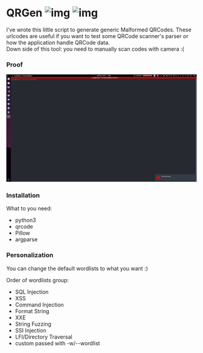 # QRGen ![img](https://img.shields.io/badge/version-v0.1-orange.svg?style=for-the-badge) ![img](https://img.shields.io/badge/python-v3.6+-green.svg?style=for-the-badge)

I've wrote this little script to generate generic Malformed QRCodes.
These urlcodes are useful if you want to test some QRCode scanner's parser or how the application handle QRCode data.<br>
Down side of this tool: you need to manually scan codes with camera :(

### Proof
![](demo.gif)

### Installation
What to you need:
- python3
- qrcode
- Pillow
- argparse

### Personalization
You can change the default wordlists to what you want :)

Order of wordlists group:
- SQL Injection
- XSS
- Command Injection
- Format String
- XXE
- String Fuzzing
- SSI Injection
- LFI/Directory Traversal
- custom passed with -w/--wordlist

